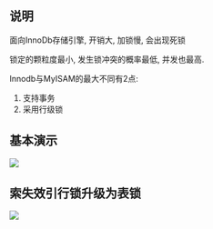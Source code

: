 ## 说明

面向InnoDb存储引擎, 开销大, 加锁慢, 会出现死锁

锁定的颗粒度最小, 发生锁冲突的概率最低, 并发也最高.

Innodb与MyISAM的最大不同有2点:

1. 支持事务
2. 采用行级锁

## 基本演示

![](https://ws1.sinaimg.cn/large/006tNc79ly1fzmjrgt9s9j30to0chjst.jpg)

## 索失效引行锁升级为表锁



![](https://ws2.sinaimg.cn/large/006tNc79ly1fzmkf3o5gij30tw0d6q44.jpg)






